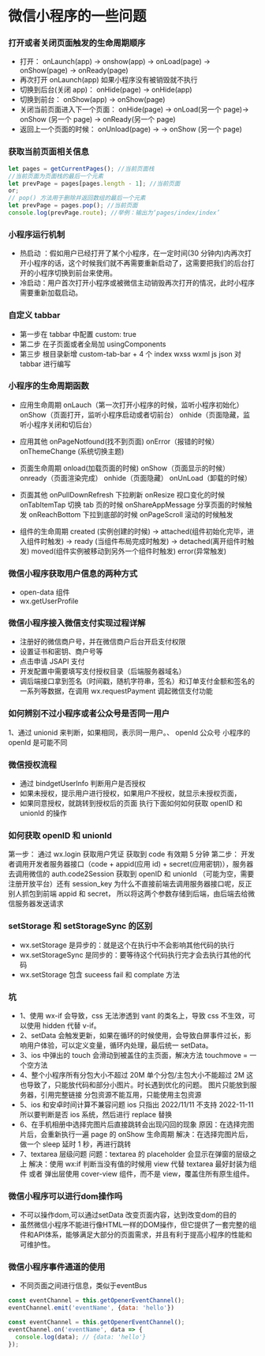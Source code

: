 # 微信小程序的一些问题

### 打开或者关闭页面触发的生命周期顺序

- 打开： onLaunch(app) -> onshow(app) -> onLoad(page) -> onShow(page) -> onReady(page)
- 再次打开 onLaunch(app) 如果小程序没有被销毁就不执行
- 切换到后台(关闭 app)： onHide(page) -> onHide(app)
- 切换到前台： onShow(app) -> onShow(page)
- 关闭当前页面进入下一个页面： onHide(page) -> onLoad(另一个 page)-> onShow (另一个 page) -> onReady(另一个 page)
- 返回上一个页面的时候： onUnload(page) -> -> onShow (另一个 page)

### 获取当前页面相关信息

```javascript
let pages = getCurrentPages(); //当前页面栈
//当前页面为页面栈的最后一个元素
let prevPage = pages[pages.length - 1]; //当前页面
or;
// pop() 方法用于删除并返回数组的最后一个元素
let prevPage = pages.pop(); //当前页面
console.log(prevPage.route); //举例：输出为‘pages/index/index’
```

### 小程序运行机制

- 热启动 ：假如用户已经打开了某个小程序，在一定时间(30 分钟内)内再次打开小程序的话，这个时候我们就不再需要重新启动了，这需要把我们的后台打开的小程序切换到前台来使用。
- 冷启动：用户首次打开小程序或被微信主动销毁再次打开的情况，此时小程序需要重新加载启动。

### 自定义 tabbar

- 第一步在 tabbar 中配置 custom: true
- 第二步 在子页面或者全局加 usingComponents
- 第三步 根目录新增 custom-tab-bar + 4 个 index wxss wxml js json 对 tabbar 进行编写

### 小程序的生命周期函数

- 应用生命周期
  onLauch（第一次打开小程序的时候，监听小程序初始化） onShow（页面打开，监听小程序启动或者切前台） onhide（页面隐藏，监听小程序关闭和切后台）

- 应用其他
  onPageNotfound(找不到页面) onError（报错的时候） onThemeChange (系统切换主题)

- 页面生命周期
  onload(加载页面的时候) onShow（页面显示的时候） onready（页面渲染完成） onhide（页面隐藏） onUnLoad（卸载的时候）
- 页面其他
  onPullDownRefresh 下拉刷新
  onResize 视口变化的时候
  onTabItemTap 切换 tab 页的时候
  onShareAppMessage 分享页面的时候触发
  onReachBottom 下拉到底部的时候
  onPageScroll 滚动的时候触发

- 组件的生命周期
  created (实例创建的时候) -> attached(组件初始化完毕，进入组件时触发) -> ready (当组件布局完成时触发) -> detached(离开组件时触发)
  moved(组件实例被移动到另外一个组件时触发) error(异常触发)

### 微信小程序获取用户信息的两种方式

- open-data 组件
- wx.getUserProfile

### 微信小程序接入微信支付实现过程详解

- 注册好的微信商户号，并在微信商户后台开启支付权限
- 设置证书和密钥、商户号等
- 点击申请 JSAPI 支付
- 开发配置中需要填写支付授权目录（后端服务器域名）
- 调后端接口拿到签名（时间戳，随机字符串，签名）和订单支付金额和签名的一系列等数据，在调用 wx.requestPayment 调起微信支付功能

### 如何辨别不过小程序或者公众号是否同一用户

1、通过 unionid 来判断，如果相同，表示同一用户。、
openId 公众号 小程序的 openId 是可能不同

### 微信授权流程

- 通过 bindgetUserInfo 判断用户是否授权
- 如果未授权，提示用户进行授权，如果用户不授权，就显示未授权页面，
- 如果同意授权，就跳转到授权后的页面 执行下面如何如何获取 openID 和 unionId 的操作

### 如何获取 openID 和 unionId

第一步： 通过 wx.login 获取用户凭证 获取到 code 有效期 5 分钟
第二步： 开发者调用开发者服务器接口（code + appid(应用 id) + secret(应用密钥)），服务器去调用微信的 auth.code2Session 获取到 openID 和 unionId （可能为空，需要注册开放平台）还有 session_key
为什么不直接前端去调用服务器接口呢，反正别人抓包到前端 appid 和 secret， 所以将这两个参数存储到后端，由后端去给微信服务器发送请求


### setStorage 和 setStorageSync 的区别

- wx.setStorage 是异步的：就是这个在执行中不会影响其他代码的执行
- wx.setStorageSync 是同步的：要等待这个代码执行完才会去执行其他的代码
- wx.setStorage 包含 suceess fail 和 complate 方法

### 坑

- 1、使用 wx-if 会导致，css 无法渗透到 vant 的类名上，导致 css 不生效，可以使用 hidden 代替 v-if。
- 2、setData 会触发更新，如果在循环的时候使用，会导致白屏事件过长，影响用户体验，可以定义变量，循环内处理，最后统一 setData。
- 3、ios 中弹出的 touch 会滑动到被盖住的主页面，解决方法 touchmove = 一个空方法
- 4、整个小程序所有分包大小不超过 20M
单个分包/主包大小不能超过 2M
这也导致了，只能放代码和部分小图片。时长遇到优化的问题。
图片只能放到服务器，引用完整链接
分包资源不能互用，只能使用主包资源
- 5、ios 和安卓时间计算不兼容问题 ios 只指出 2022/11/11 不支持 2022-11-11 所以要判断是否 ios 系统，然后进行 replace 替换
- 6、在手机相册中选择完图片后直接跳转会出现闪回的现象
原因：在选择完图片后，会重新执行一遍 page 的 onShow 生命周期
解决：在选择完图片后，做一个 sleep 延时 1 秒，再进行跳转
- 7、textarea 层级问题
问题：textarea 的 placeholder 会显示在弹窗的层级之上
解决：使用 wx:if 判断当没有值的时候用 view 代替 textarea 最好封装为组件 或者 弹出层使用 cover-view 组件，而不是 view，覆盖住所有原生组件。


### 微信小程序可以进行dom操作吗

- 不可以操作dom,可以通过setData 改变页面内容，达到改变dom的目的
- 虽然微信小程序不能进行像HTML一样的DOM操作，但它提供了一套完整的组件和API体系，能够满足大部分的页面需求，并且有利于提高小程序的性能和可维护性。


### 微信小程序事件通道的使用

- 不同页面之间进行信息，类似于eventBus
```javascript
const eventChannel = this.getOpenerEventChannel();
eventChannel.emit('eventName', {data: 'hello'})

const eventChannel = this.getOpenerEventChannel();
eventChannel.on('eventName', data => {
  console.log(data); // {data: 'hello'}
});
```


